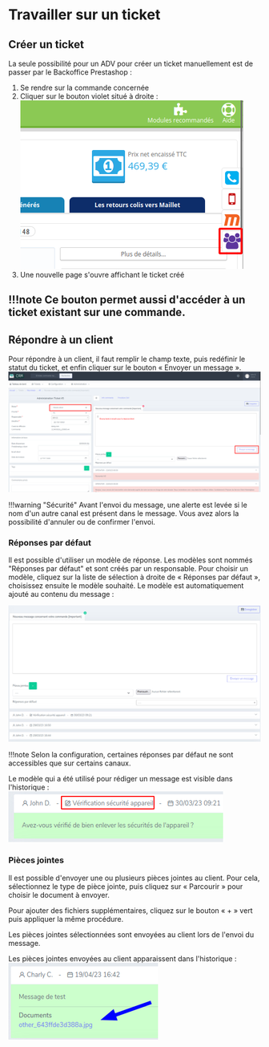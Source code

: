 # Travailler sur un ticket

## Créer un ticket
La seule possibilité pour un ADV pour créer un ticket manuellement est de passer par le Backoffice Prestashop :

1. Se rendre sur la commande concernée
2. Cliquer sur le bouton violet situé à droite :
   ![Bouton acces_prestashop](assets/bouton_acces_prestashop.png)
3. Une nouvelle page s'ouvre affichant le ticket créé

!!!note
    Ce bouton permet aussi d'accéder à un ticket existant sur une commande.
---

## Répondre à un client
Pour répondre à un client, il faut remplir le champ texte, puis redéfinir le statut du ticket, et enfin cliquer sur le bouton « Envoyer un message ».
![Reponse_client](assets/reponse_client.png)

!!!warning "Sécurité"
    Avant l'envoi du message, une alerte est levée si le nom d'un autre canal est présent dans le message.
    Vous avez alors la possibilité d'annuler ou de confirmer l'envoi.

### Réponses par défaut
Il est possible d'utiliser un modèle de réponse. Les modèles sont nommés "Réponses par défaut" et sont créés par un responsable.
Pour choisir un modèle, cliquez sur la liste de sélection à droite de « Réponses par défaut », choisissez ensuite le modèle souhaité.
Le modèle est automatiquement ajouté au contenu du message :

![reponse_par_defaut_utilisation](assets/reponse_par_defaut_utilisation.gif)

!!!note
    Selon la configuration, certaines réponses par défaut ne sont accessibles que sur certains canaux.

Le modèle qui a été utilisé pour rédiger un message est visible dans l'historique :
![reponse_par_defaut](assets/reponse_par_defaut.png)

### Pièces jointes
Il est possible d'envoyer une ou plusieurs pièces jointes au client.
Pour cela, sélectionnez le type de pièce jointe, puis cliquez sur « Parcourir » pour choisir le document à envoyer.

Pour ajouter des fichiers supplémentaires, cliquez sur le bouton « + » vert puis appliquer la même procédure.

Les pièces jointes sélectionnées sont envoyées au client lors de l'envoi du message.

Les pièces jointes envoyées au client apparaissent dans l'historique :
![piece_jointe](assets/piece_jointe.png)
